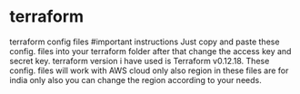 # terraform
terraform config files
#important instructions
Just copy and paste these config. files into your terraform folder after that change the access key and secret key.
terraform version i have used is Terraform v0.12.18.
These config. files will work with AWS cloud only also region in these files are for india only also you can change the region according to your needs.
